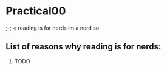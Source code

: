 # Practical00
;-; < reading is for nerds 
im a nerd so
## List of reasons why reading is for nerds:
1. TODO
